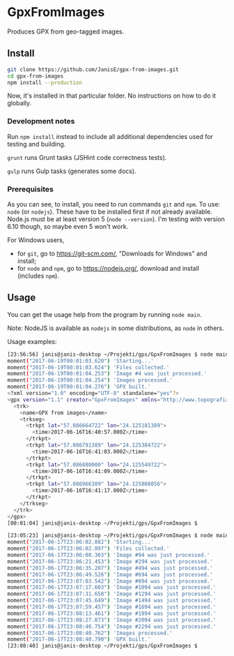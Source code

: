 # GpxFromImages

Produces GPX from geo-tagged images.

## Install

```bash
git clone https://github.com/JanisE/gpx-from-images.git
cd gpx-from-images
npm install --production
```

Now, it's installed in that particular folder. No instructions on how to do it globally.

### Development notes

Run ```npm install``` instead to include all additional dependencies used for testing and building.

```grunt``` runs Grunt tasks (JSHint code correctness tests).

```gulp``` runs Gulp tasks (generates some docs).

### Prerequisites

As you can see, to install, you need to run commands `git` and `npm`. To use: `node` (or `nodejs`). These have to be installed first if not already available. Node.js must be at least version 5 (```node --version```). I'm testing with version 6.10 though, so maybe even 5 won't work.

For Windows users,
* for `git`, go to https://git-scm.com/, "Downloads for Windows" and install;
* for `node` and `npm`, go to https://nodejs.org/, download and install (includes `npm`).

## Usage

You can get the usage help from the program by running `node main`.

Note: NodeJS is available as `nodejs` in some distributions, as `node` in others.

Usage examples:

```bash
[23:56:56] janis@janis-desktop ~/Projekti/gps/GpxFromImages $ node main --source ./test/ImageFolder/
moment("2017-06-19T00:01:03.620") 'Starting...'
moment("2017-06-19T00:01:03.624") 'Files collected.'
moment("2017-06-19T00:01:04.253") 'Image #4 was just processed.'
moment("2017-06-19T00:01:04.254") 'Images processed.'
moment("2017-06-19T00:01:04.276") 'GPX built.'
<?xml version="1.0" encoding="UTF-8" standalone="yes"?>
<gpx version="1.1" creator="GpxFromImages" xmlns="http://www.topografix.com/GPX/1/1" xmlns:xsi="http://www.w3.org/2001/XMLSchema-instance" xsi:schemaLocation="http://www.topografix.com/GPX/1/0 http://www.topografix.com/GPX/1/0/gpx.xsd http://www.topografix.com/GPX/1/1 http://www.topografix.com/GPX/1/1/gpx.xsd http://www.topografix.com/GPX/Private/TopoGrafix/0/1 http://www.topografix.com/GPX/Private/TopoGrafix/0/1/topografix.xsd">
  <trk>
    <name>GPX from images</name>
    <trkseg>
      <trkpt lat="57.086664722" lon="24.125181389">
        <time>2017-06-16T16:40:57.000Z</time>
      </trkpt>
      <trkpt lat="57.086791389" lon="24.125384722">
        <time>2017-06-16T16:41:03.000Z</time>
      </trkpt>
      <trkpt lat="57.086880000" lon="24.125549722">
        <time>2017-06-16T16:41:09.000Z</time>
      </trkpt>
      <trkpt lat="57.086966389" lon="24.125808056">
        <time>2017-06-16T16:41:17.000Z</time>
      </trkpt>
    </trkseg>
  </trk>
</gpx>
[00:01:04] janis@janis-desktop ~/Projekti/gps/GpxFromImages $ 

[23:05:23] janis@janis-desktop ~/Projekti/gps/GpxFromImages $ node main --source /home/janis/Darbvirsma/Carnikava/100MSDCF/ --output ./test.gpx
moment("2017-06-17T23:06:02.882") 'Starting...'
moment("2017-06-17T23:06:02.897") 'Files collected.'
moment("2017-06-17T23:06:08.303") 'Image #94 was just processed.'
moment("2017-06-17T23:06:21.453") 'Image #294 was just processed.'
moment("2017-06-17T23:06:35.207") 'Image #494 was just processed.'
moment("2017-06-17T23:06:49.526") 'Image #694 was just processed.'
moment("2017-06-17T23:07:03.542") 'Image #894 was just processed.'
moment("2017-06-17T23:07:17.603") 'Image #1094 was just processed.'
moment("2017-06-17T23:07:31.658") 'Image #1294 was just processed.'
moment("2017-06-17T23:07:45.649") 'Image #1494 was just processed.'
moment("2017-06-17T23:07:59.457") 'Image #1694 was just processed.'
moment("2017-06-17T23:08:13.461") 'Image #1894 was just processed.'
moment("2017-06-17T23:08:27.073") 'Image #2094 was just processed.'
moment("2017-06-17T23:08:40.754") 'Image #2294 was just processed.'
moment("2017-06-17T23:08:40.762") 'Images processed.'
moment("2017-06-17T23:08:40.790") 'GPX built.'
[23:08:40] janis@janis-desktop ~/Projekti/gps/GpxFromImages $ 
```